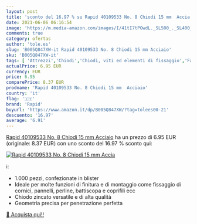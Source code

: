 ```yaml
---
layout: post
title: 'sconto del 16.97 % su Rapid 40109533 No. 8 Chiodi 15 mm  Accia  '
date: 2021-06-06 06:16:54
image: 'https://m.media-amazon.com/images/I/41tI7tPOwdL._SL500_._SL400_.jpg'
comments: true
category: ofertas
author: 'tole.es'
slug: 'B005Q847XW-it Rapid 40109533 No. 8 Chiodi 15 mm Acciaio'
sku: 'B005Q847XW-it'
tags: [ 'Attrezzi','Chiodi','Chiodi, viti ed elementi di fissaggio','Fai da te','rapid', ]
actualPrice: 6.95 EUR
currency: EUR
price: 6.95
comparePrice: 8.37 EUR
prodname: 'Rapid 40109533 No. 8 Chiodi 15 mm  Acciaio'
country: 'it'
flag: '🇮🇹'
brand: 'Rapid'
buyurl: 'https://www.amazon.it/dp/B005Q847XW/?tag=tolees00-21'
descuento: '16.97'
average: '6.91'
---
```


[Rapid 40109533 No. 8 Chiodi 15 mm  Acciaio](https://www.amazon.it/dp/B005Q847XW/?tag=tolees00-21) ha un prezzo di 6.95 EUR (originale: 8.37 EUR) con uno sconto del 16.97 % sconto qui:

[![Rapid 40109533 No. 8 Chiodi 15 mm  Accia](https://m.media-amazon.com/images/I/41tI7tPOwdL._SL500_._SL400_.jpg)](https://www.amazon.it/dp/B005Q847XW/?tag=tolees00-21)

ℹ️:

- 1.000 pezzi, confezionate in blister
- Ideale per molte funzioni di finitura e di montaggio come fissaggio di cornici, pannelli, perline, battiscopa e coprifili ecc
- Chiodo zincato versatile e di alta qualità
- Geometria precisa per penetrazione perfetta

[🛒 Acquista qui!!](https://www.amazon.it/dp/B005Q847XW/?tag=tolees00-21)
